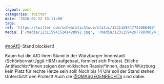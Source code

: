 ```yaml
---
layout: post
categories: twitter
date: '2020-02-22 10:11:00'
tags: 
ref: 'https://twitter.com/schwarzlichtwue/status/1231159447722086400'
media: ['/media/1231159415241428992.jpg', '/media/1231159426779930624.jpg', '/media/1231159437546729472.jpg', '/media/1231160969428115456.jpg', '/media/1231160976986210304.jpg', '/media/1231160982799634432.jpg', '/media/1231160989774761984.jpg']
---
```

[#noAfD](/t/noafd)-Stand blockiert!



Kaum hat die AfD ihren Stand in der Würzburger Innenstadt (Schönbornstr./ggü H&amp;M) aufgebaut, formiert sich Protest. Etliche Antifaschist\*innen zeigen den völkischen Rassist\*innen, dass in Würzburg kein Platz für rechte Hetze sein soll! 
Noch bis 14 Uhr soll der Stand stehen. Unterstützt den Protest!
Auch die [@OMASGEGENRECHTS](https://twitter.com/OMASGEGENRECHTS) sind dabei. 